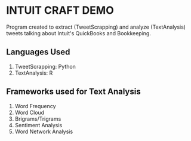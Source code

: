 # INTUIT CRAFT DEMO

Program created to extract (TweetScrapping) and analyze (TextAnalysis) tweets talking about Intuit's QuickBooks and Bookkeeping.

## Languages Used
1. TweetScrapping: Python
2. TextAnalysis: R

## Frameworks used for Text Analysis
1. Word Frequency
1. Word Cloud
1. Brigrams/Trigrams
1. Sentiment Analysis
1. Word Network Analysis
